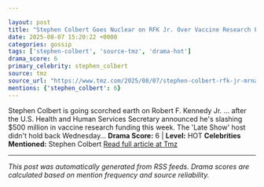 ```yaml
---

layout: post
title: "Stephen Colbert Goes Nuclear on RFK Jr. Over Vaccine Research Funding Cuts"
date: 2025-08-07 15:20:22 +0000
categories: gossip
tags: ['stephen-colbert', 'source-tmz', 'drama-hot']
drama_score: 6
primary_celebrity: stephen_colbert
source: tmz
source_url: "https://www.tmz.com/2025/08/07/stephen-colbert-rfk-jr-mrna-vaccine-research-cuts/"
mentions: {'stephen_colbert': 6}
---
```


Stephen Colbert is going scorched earth on Robert F. Kennedy Jr. ... after the U.S. Health and Human Services Secretary announced he's slashing $500 million in vaccine research funding this week. The 'Late Show' host didn't hold back Wednesday… **Drama Score:** 6 | **Level:** HOT **Celebrities Mentioned:** Stephen Colbert [Read full article at Tmz](https://www.tmz.com/2025/08/07/stephen-colbert-rfk-jr-mrna-vaccine-research-cuts/)

---

*This post was automatically generated from RSS feeds. Drama scores are calculated based on mention frequency and source reliability.*